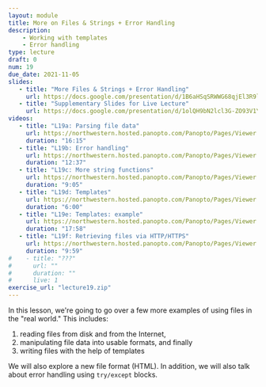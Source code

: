 ```yaml
---
layout: module
title: More on Files & Strings + Error Handling
description:
    - Working with templates
    - Error handling
type: lecture
draft: 0
num: 19
due_date: 2021-11-05
slides: 
   - title: "More Files & Strings + Error Handling"
     url: https://docs.google.com/presentation/d/1B6aHSqSRWWG68qjEl3R9lAwskW4Lxu-VQNEQ75r1dW8/edit?usp=sharing
   - title: "Supplementary Slides for Live Lecture"
     url: https://docs.google.com/presentation/d/1olQH9bN2lcl3G-ZO93V1YyCnogjEffA_SMWVhD9Cf-g/edit?usp=sharing
videos:
   - title: "L19a: Parsing file data"
     url: https://northwestern.hosted.panopto.com/Panopto/Pages/Viewer.aspx?id=13f7391c-2e7a-4a85-b123-add101555601
     duration: "16:15"
   - title: "L19b: Error handling"
     url: https://northwestern.hosted.panopto.com/Panopto/Pages/Viewer.aspx?id=9820d4b0-9c29-457d-9c57-add101555540
     duration: "12:37"
   - title: "L19c: More string functions"
     url: https://northwestern.hosted.panopto.com/Panopto/Pages/Viewer.aspx?id=ca250c8a-dd21-46a6-bc58-add10155576c
     duration: "9:05"
   - title: "L19d: Templates"
     url: https://northwestern.hosted.panopto.com/Panopto/Pages/Viewer.aspx?id=dbb1d9c0-5883-4283-8470-add1015556e7
     duration: "6:00"
   - title: "L19e: Templates: example"
     url: https://northwestern.hosted.panopto.com/Panopto/Pages/Viewer.aspx?id=fec7418e-2584-4484-ad0d-add101555496
     duration: "17:58"
   - title: "L19f: Retrieving files via HTTP/HTTPS"
     url: https://northwestern.hosted.panopto.com/Panopto/Pages/Viewer.aspx?id=443e1f3e-ef79-4c8d-929e-add101555406
     duration: "9:59"
#    - title: "???"
#      url: ""
#      duration: ""
#      live: 1
exercise_url: "lecture19.zip"
---
```


In this lesson, we're going to go over a few more examples of using files in the "real world." This includes:
1. reading files from disk and from the Internet,
2. manipulating file data into usable formats, and finally
3. writing files with the help of templates

We will also explore a new file format (HTML). In addition, we will also talk about error handling using `try/except` blocks.



